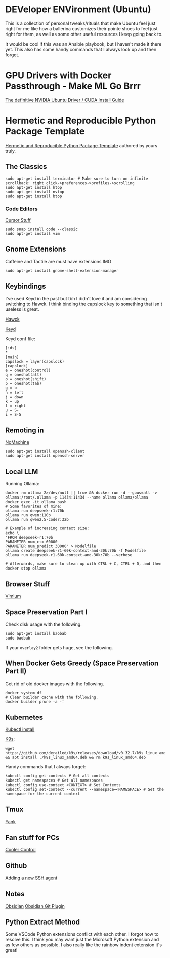 # DEVeloper ENVironment (Ubuntu) 
This is a collection of personal tweaks/rituals that make Ubuntu feel just right for me like how a ballerina customizes their pointe shoes to feel just right for them, as well as some other useful resources I keep going back to.

It would be cool if this was an Ansible playbook, but I haven't made it there yet. 
This also has some handy commands that I always look up and then forget.

# GPU Drivers with Docker Passthrough - Make ML Go Brrr

[The definitive NVIDIA Ubuntu Driver / CUDA Install Guide](https://github.com/garylvov/dev_env/tree/main/setup_scripts/nvidia)

# Hermetic and Reproducible Python Package Template

[Hermetic and Reproducible Python Package Template](https://github.com/garylvov/pixidock_template) authored by yours truly.


## The Classics
```
sudo apt-get install terminator # Make sure to turn on infinite scrollback: right click->preferences->profiles->scrolling
sudo apt-get install htop
sudo apt-get install nvtop
sudo apt-get install btop
```

### Code Editors

[Cursor Stuff](https://gist.github.com/evgenyneu/5c5c37ca68886bf1bea38026f60603b6)
```
sudo snap install code --classic
sudo apt-get install vim
```

## Gnome Extensions 
Caffeine and Tactile are must have extensions IMO
```
sudo apt-get install gnome-shell-extension-manager
```

## Keybindings 

I've used Keyd in the past but tbh I didn't love it and am considering switching to Hawck. I think binding the capslock key to something that isn't useless is great.

[Hawck](https://github.com/snyball/hawck)

[Keyd](https://github.com/rvaiya/keyd)

Keyd conf file:

```
[ids]
*
[main]
capslock = layer(capslock)
[capslock]
e = oneshot(control)
q = oneshot(alt)
o = oneshot(shift)
p = oneshot(tab)
g = b
h = left
j = down
k = up
l = right
u = S-'
i = S-5
```

## Remoting in
[NoMachine](https://www.nomachine.com/)
```
sudo apt-get install openssh-client
sudo apt-get install openssh-server
```

## Local LLM 

Running Ollama: 
```
docker rm ollama 2>/dev/null || true && docker run -d --gpus=all -v ollama:/root/.ollama -p 11434:11434 --name ollama ollama/ollama
docker exec -it ollama bash
# Some favorites of mine:
ollama run deepseek-r1:70b
ollama run qwen:110b
ollama run qwen2.5-coder:32b

# Example of increasing context size:
echo \
"FROM deepseek-r1:70b
PARAMETER num_ctx 60000
PARAMETER num_predict 30000" > Modelfile
ollama create deepseek-r1-60k-context-and-30k:70b -f Modelfile
ollama run deepseek-r1-60k-context-and-30k:70b --verbose

# Afterwards, make sure to clean up with CTRL + C, CTRL + D, and then docker stop ollama
```

## Browser Stuff
[Vimium](https://vimium.github.io/)

## Space Preservation Part I 

Check disk usage with the following.
```
sudo apt-get install baobab
sudo baobab
```

If your ```overlay2``` folder gets huge, see the following.

## When Docker Gets Greedy (Space Preservation Part II)

Get rid of old docker images with the following.

```
docker system df
# Clear builder cache with the following.
docker builder prune -a -f
```


## Kubernetes 
[Kubectl install](https://kubernetes.io/docs/tasks/tools/install-kubectl-linux/)

[K9s](https://github.com/derailed/k9s):
```
wget https://github.com/derailed/k9s/releases/download/v0.32.7/k9s_linux_amd64.deb && apt install ./k9s_linux_amd64.deb && rm k9s_linux_amd64.deb
```

Handy commands that I always forget:
```
kubectl config get-contexts # Get all contexts
kubectl get namespaces # Get all namespaces
kubectl config use-context <CONTEXT> # Set Contexts
kubectl config set-context --current --namespace=<NAMESPACE> # Set the namespace for the current context
```

## Tmux

[Yank](https://github.com/tmux-plugins/tmux-yank)

## Fan stuff for PCs

[Cooler Control](https://github.com/codifryed/coolercontrol/tree/main)

## Github

[Adding a new SSH agent](https://docs.github.com/en/authentication/connecting-to-github-with-ssh/generating-a-new-ssh-key-and-adding-it-to-the-ssh-agent)

## Notes
[Obsidian](https://obsidian.md/)
[Obsidian Git Plugin](https://github.com/Vinzent03/obsidian-git)

## Python Extract Method

Some VSCode Python extensions conflict with each other. I forgot how to resolve this. I think you may want just the Microsoft Python extension and as few others as possible. I also really like the rainbow indent extension it's great!
